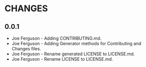 # CHANGES

## 0.0.1

* Joe Ferguson - Adding CONTRIBUTING.md.
* Joe Ferguson - Adding Generator methods for Contributing and Changes files.
* Joe Ferguson - Rename generated LICENSE to LICENSE.md.
* Joe Ferguson - Rename LICENSE to LICENSE.md.

